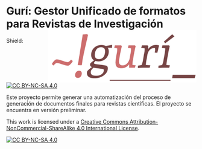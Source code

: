 # Gurí: Gestor Unificado de formatos para Revistas de Investigación <a href="https://github.com/estedeahora/guri"><img src="instructivo/figures/guri_logo.png" align="right" height="138" /></a>

Shield: [![CC BY-NC-SA 4.0][cc-by-nc-sa-shield]][cc-by-nc-sa]

Este proyecto permite generar una automatización del proceso de generación de 
documentos finales para revistas científicas. El proyecto se encuentra en versión preliminar.

This work is licensed under a
[Creative Commons Attribution-NonCommercial-ShareAlike 4.0 International License][cc-by-nc-sa].

[![CC BY-NC-SA 4.0][cc-by-nc-sa-image]][cc-by-nc-sa]

[cc-by-nc-sa]: http://creativecommons.org/licenses/by-nc-sa/4.0/
[cc-by-nc-sa-image]: https://licensebuttons.net/l/by-nc-sa/4.0/88x31.png
[cc-by-nc-sa-shield]: https://img.shields.io/badge/License-CC%20BY--NC--SA%204.0-lightgrey.svg
